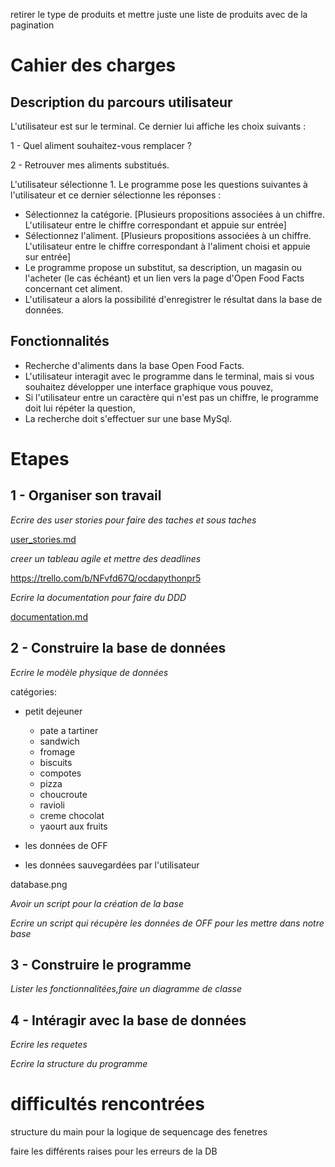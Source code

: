 retirer le type de produits et mettre juste une liste de produits avec de la pagination

# Cahier des charges

## Description du parcours utilisateur

L'utilisateur est sur le terminal. Ce dernier lui affiche les choix suivants :

1 - Quel aliment souhaitez-vous remplacer ? 

2 - Retrouver mes aliments substitués.

L'utilisateur sélectionne 1. Le programme pose les questions suivantes à l'utilisateur et ce dernier sélectionne les réponses :

* Sélectionnez la catégorie. [Plusieurs propositions associées à un chiffre. L'utilisateur entre le chiffre correspondant et appuie sur entrée]
* Sélectionnez l'aliment. [Plusieurs propositions associées à un chiffre. L'utilisateur entre le chiffre correspondant à l'aliment choisi et appuie sur entrée]
* Le programme propose un substitut, sa description, un magasin ou l'acheter (le cas échéant) et un lien vers la page d'Open Food Facts concernant cet aliment.
* L'utilisateur a alors la possibilité d'enregistrer le résultat dans la base de données.
 

## Fonctionnalités

* Recherche d'aliments dans la base Open Food Facts.
* L'utilisateur interagit avec le programme dans le terminal, mais si vous souhaitez développer une interface graphique vous pouvez,
* Si l'utilisateur entre un caractère qui n'est pas un chiffre, le programme doit lui répéter la question,
* La recherche doit s'effectuer sur une base MySql.

# Etapes

## 1 - Organiser son travail

*Ecrire des user stories pour faire des taches et sous taches*

[user_stories.md](user_stories.md)

*creer un tableau agile et mettre des deadlines*

https://trello.com/b/NFvfd67Q/ocdapythonpr5

*Ecrire la documentation pour faire du DDD*

[documentation.md](documentation.md)

## 2 - Construire la base de données

*Ecrire le modèle physique de données*

catégories:
* petit dejeuner
    * pate a tartiner
    * sandwich
    * fromage
    * biscuits
    * compotes
    * pizza
    * choucroute
    * ravioli
    * creme chocolat
    * yaourt aux fruits

* les données de OFF
* les données sauvegardées par l'utilisateur

database.png


*Avoir un script pour la création de la base*

*Ecrire un script qui récupère les données de OFF pour les mettre dans notre base*

## 3 - Construire le programme

*Lister les fonctionnalitées,faire un diagramme de classe*

## 4 - Intéragir avec la base de données

*Ecrire les requetes*

*Ecrire la structure du programme*

# difficultés rencontrées

structure du main pour la logique de sequencage des fenetres

faire les différents raises pour les erreurs de la DB